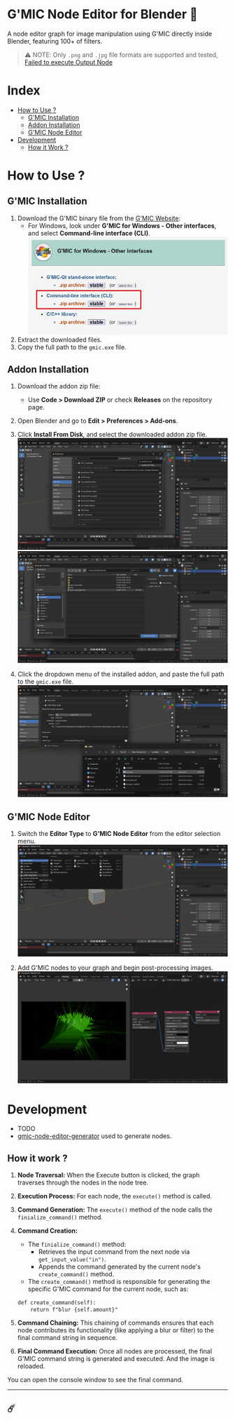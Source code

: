 # G'MIC Node Editor for Blender 🔆
A node editor graph for image manipulation using G'MIC directly inside Blender, featuring 100+ of filters.

> ⚠️ NOTE: Only `.png` and `.jpg` file formats are supported and tested, [Failed to execute Output Node](https://github.com/polygonvariable/gmic-node-editor/issues/1)

# Index
- [How to Use ?](#how-to-use)
    - [G'MIC Installation](#gmic-installation)
    - [Addon Installation](#addon-installation)
    - [G'MIC Node Editor](#gmic-node-editor)
- [Development](#development)
    - [How it Work ?](#how-it-work)

# How to Use ?
## G'MIC Installation
1. Download the G'MIC binary file from the [G'MIC Website](https://gmic.eu/download.html):
    - For Windows, look under **G'MIC for Windows - Other interfaces**, and select **Command-line interface (CLI)**.
![](images/gmic1.jpg)
2. Extract the downloaded files.
3. Copy the full path to the `gmic.exe` file.

## Addon Installation
1. Download the addon zip file:
    - Use **Code > Download ZIP** or check **Releases** on the repository page.
2. Open Blender and go to **Edit > Preferences > Add-ons**.
3. Click **Install From Disk**, and select the downloaded addon zip file.
![](images/addon1.jpg)
![](images/addon2.jpg)

4. Click the dropdown menu of the installed addon, and paste the full path to the `gmic.exe` file.
![](images/addon3.jpg)

## G'MIC Node Editor
1. Switch the **Editor Type** to **G'MIC Node Editor** from the editor selection menu.
![](images/addon4.jpg)

2. Add G'MIC nodes to your graph and begin post-processing images.
![](images/addon5.jpg)

# Development
- TODO
- [gmic-node-editor-generator](https://github.com/polygonvariable/gmic-node-editor-generator) used to generate nodes.

## How it work ?
1. **Node Traversal:**
When the Execute button is clicked, the graph traverses through the nodes in the node tree.

2. **Execution Process:**
For each node, the `execute()` method is called.

3. **Command Generation:**
The `execute()` method of the node calls the `finialize_command()` method.

4. **Command Creation:**
    - The `finialize_command()` method:
        - Retrieves the input command from the next node via `get_input_value("in")`.
        - Appends the command generated by the current node's `create_command()` method.
    - The `create_command()` method is responsible for generating the specific G'MIC command for the current node, such as:
    ```
    def create_command(self):
        return f"blur {self.amount}"
    ```

5. **Command Chaining:**
This chaining of commands ensures that each node contributes its functionality (like applying a blur or filter) to the final command string in sequence.

6. **Final Command Execution:**
Once all nodes are processed, the final G'MIC command string is generated and executed. And the image is reloaded.

You can open the console window to see the final command.

---

## ☄️